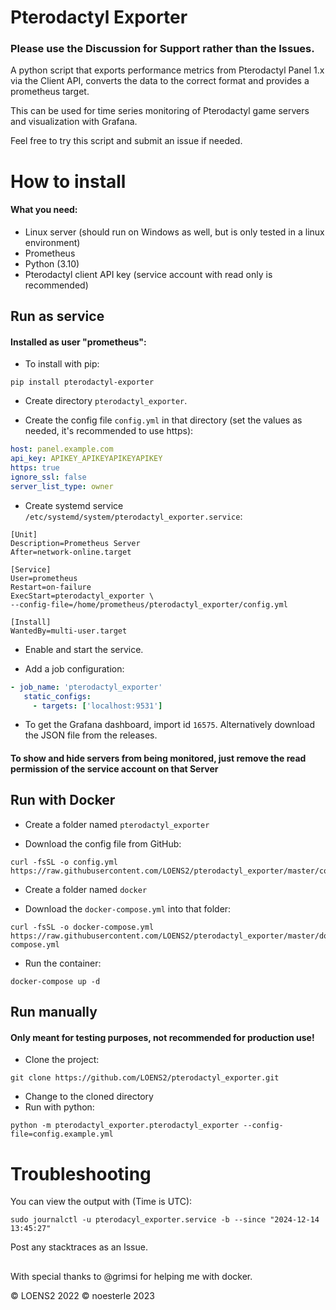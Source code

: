 # Pterodactyl Exporter

### Please use the Discussion for Support rather than the Issues.

A python script that exports performance metrics from Pterodactyl Panel 1.x via the Client API, converts the data to the correct format and provides a prometheus target.

This can be used for time series monitoring of Pterodactyl game servers and visualization with Grafana.

Feel free to try this script and submit an issue if needed.

# How to install

#### What you need:

 * Linux server (should run on Windows as well, but is only tested in a linux environment)
 * Prometheus
 * Python (3.10)
 * Pterodactyl client API key (service account with read only is recommended)

## Run as service

#### Installed as user "prometheus":

 - To install with pip:
```
pip install pterodactyl-exporter
```
 - Create directory `pterodactyl_exporter`.
 
 - Create the config file `config.yml` in that directory (set the values as needed, it's recommended to use https):
 
 ```yml
host: panel.example.com
api_key: APIKEY_APIKEYAPIKEYAPIKEY
https: true
ignore_ssl: false
server_list_type: owner
 ```

 - Create systemd service `/etc/systemd/system/pterodactyl_exporter.service`:
```
[Unit]
Description=Prometheus Server
After=network-online.target

[Service]
User=prometheus
Restart=on-failure
ExecStart=pterodactyl_exporter \
--config-file=/home/prometheus/pterodactyl_exporter/config.yml

[Install]
WantedBy=multi-user.target
```

 - Enable and start the service.
 
 - Add a job configuration:
 
 ```yml
 - job_name: 'pterodactyl_exporter'
    static_configs:
      - targets: ['localhost:9531']

 ```

 - To get the Grafana dashboard, import id `16575`. Alternatively download the JSON file from the releases.
 
 #### To show and hide servers from being monitored, just remove the read permission of the service account on that Server
 
## Run with Docker

 - Create a folder named `pterodactyl_exporter`
 
 - Download the config file from GitHub:
 ```
 curl -fsSL -o config.yml https://raw.githubusercontent.com/LOENS2/pterodactyl_exporter/master/config.example.yml
 ```
 - Create a folder named `docker`
 
 - Download the `docker-compose.yml` into that folder:
 ```
 curl -fsSL -o docker-compose.yml https://raw.githubusercontent.com/LOENS2/pterodactyl_exporter/master/docker/docker-compose.yml
 ```
 - Run the container:
 ```
 docker-compose up -d
 ```
 
## Run manually

#### Only meant for testing purposes, not recommended for production use!

 - Clone the project:
```
git clone https://github.com/LOENS2/pterodactyl_exporter.git
```
 - Change to the cloned directory
 - Run with python:
```
python -m pterodactyl_exporter.pterodactyl_exporter --config-file=config.example.yml
```

# Troubleshooting

You can view the output with (Time is UTC):

```
sudo journalctl -u pterodacyl_exporter.service -b --since "2024-12-14 13:45:27"
```

Post any stacktraces as an Issue.

##

With special thanks to @grimsi for helping me with docker.

&copy; LOENS2 2022
&copy; noesterle 2023
